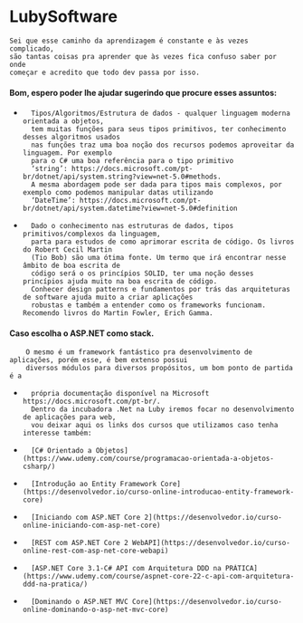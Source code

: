 # LubySoftware

	Sei que esse caminho da aprendizagem é constante e às vezes complicado, 
	são tantas coisas pra aprender que às vezes fica confuso saber por onde 
	começar e acredito que todo dev passa por isso.

#### Bom, espero poder lhe ajudar sugerindo que procure esses assuntos:
-		Tipos/Algoritmos/Estrutura de dados - qualquer linguagem moderna orientada a objetos, 
		tem muitas funções para seus tipos primitivos, ter conhecimento desses algoritmos usados 
		nas funções traz uma boa noção dos recursos podemos aproveitar da linguagem. Por exemplo 
		para o C# uma boa referência para o tipo primitivo 
		‘string’: https://docs.microsoft.com/pt-br/dotnet/api/system.string?view=net-5.0#methods.
		A mesma abordagem pode ser dada para tipos mais complexos, por exemplo como podemos manipular datas utilizando 
		‘DateTime’:	https://docs.microsoft.com/pt-br/dotnet/api/system.datetime?view=net-5.0#definition
	
-		Dado o conhecimento nas estruturas de dados, tipos primitivos/complexos da linguagem, 
		parta para estudos de como aprimorar escrita de código. Os livros do Robert Cecil Martin 
		(Tio Bob) são uma ótima fonte. Um termo que irá encontrar nesse âmbito de boa escrita de 
		código será o os princípios SOLID, ter uma noção desses princípios ajuda muito na boa escrita de código. 
		Conhecer design patterns e fundamentos por trás das arquiteturas de software ajuda muito a criar aplicações 
		robustas e também a entender como os frameworks funcionam. Recomendo livros do Martin Fowler, Erich Gamma.

#### Caso escolha o ASP.NET como stack. 
		O mesmo é um framework fantástico pra desenvolvimento de aplicações, porém esse, é bem extenso possui 
		diversos módulos para diversos propósitos, um bom ponto de partida é a 
-		própria documentação disponível na Microsoft https://docs.microsoft.com/pt-br/.
		Dentro da incubadora .Net na Luby iremos focar no desenvolvimento de aplicações para web, 
		vou deixar aqui os links dos cursos que utilizamos caso tenha interesse também:
- 		[C# Orientado a Objetos](https://www.udemy.com/course/programacao-orientada-a-objetos-csharp/)
- 		[Introdução ao Entity Framework Core](https://desenvolvedor.io/curso-online-introducao-entity-framework-core)
- 		[Iniciando com ASP.NET Core 2](https://desenvolvedor.io/curso-online-iniciando-com-asp-net-core)
- 		[REST com ASP.NET Core 2 WebAPI](https://desenvolvedor.io/curso-online-rest-com-asp-net-core-webapi)
- 		[ASP.NET Core 3.1-C# API com Arquitetura DDD na PRÁTICA](https://www.udemy.com/course/aspnet-core-22-c-api-com-arquitetura-ddd-na-pratica/)
- 		[Dominando o ASP.NET MVC Core](https://desenvolvedor.io/curso-online-dominando-o-asp-net-mvc-core)



